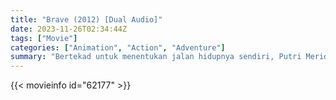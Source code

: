 ```yaml
---
title: "Brave (2012) [Dual Audio]"
date: 2023-11-26T02:34:44Z
tags: ["Movie"]
categories: ["Animation", "Action", "Adventure"]
summary: "Bertekad untuk menentukan jalan hidupnya sendiri, Putri Merida menentang kebiasaan yang membawa kekacauan di kerajaannya. Jika satu permintaannya terkabul, Merida harus mengandalkan keberanian dan keterampilan memanahnya untuk membatalkan kutukan mengerikan."
---
```


<mux-player stream-type="on-demand"
src="https://kp3d-my.sharepoint.com/personal/ryoo_kp3d_onmicrosoft_com/_layouts/15/download.aspx?share=EeljvBcXVsxIhWx658F769oBuYVrZhxeNrhPR7xpyyecZQ" prefer-playback="mse" controls>

</mux-player>


{{< movieinfo id="62177" >}}

<script src="https://cdn.jsdelivr.net/npm/@mux/mux-player"></script>

 <script type="application/ld+json ">
{
"@context": "https://schema.org/",
"@type": "VideoObject",
"name": "Brave (2012)",
"contentUrl": "https://stream.mux.com/yMMn5G4sBfz01UEHYjrf00NALnyNpjMSV8oQ94TPt8VBg.m3u8",
"thumbnailUrl": "https://www.themoviedb.org/t/p/original/l4vrOfU2ktucO81n17CViekwROw.jpg?width=314&fit_mode=preserve&time=25",
"uploadDate": "2023-11-26T02:34:44Z",
}

</script>
